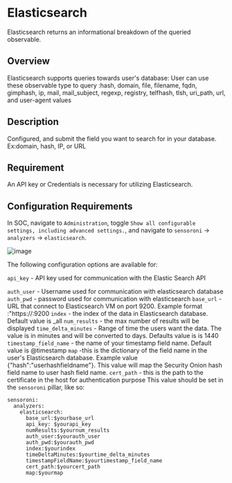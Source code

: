 # Elasticsearch
Elasticsearch returns an informational breakdown of the queried observable.

## Overview
Elasticsearch supports queries towards user's database:
User can use these observable type to query :hash, domain, file, filename, fqdn, gimphash, ip, mail, mail_subject, regexp, registry, telfhash, tlsh, uri_path, url, and user-agent values

## Description
Configured, and submit the field you want to search for in your database. Ex:domain, hash, IP, or URL

## Requirement
An API key or Credentials is necessary for utilizing Elasticsearch.

## Configuration Requirements

In SOC, navigate to `Administration`, toggle `Show all configurable settings, including advanced settings.`, and navigate to `sensoroni` -> `analyzers` -> `elasticsearch`.

![image](https://github.com/RyHoa/securityonion/assets/129560634/2c40fd49-5d95-4eee-b1cc-9ab70160de7a)


The following configuration options are available for:

``api_key`` - API key used for communication with the Elastic Search API

``auth_user`` - Username used for communication with elasticsearch database
``auth_pwd`` - password used for communication with elasticsearch
``base_url`` - URL that connect to Elasticsearch VM on port 9200. Example format :"https://<your IP address>:9200
``index`` - the index of the data in Elasticsearch database. Default value is _all
``num_results`` - the max number of results will be displayed
``time_delta_minutes`` - Range of time the users want the data. The value is in minutes and will be converted to days. Defaults value is is 1440
``timestamp_field_name`` - the name of your timestamp field name. Default value is @timestamp
``map`` -this is the dictionary of the field name in the user's Elasticsearch database. Example value {"hash":"userhashfieldname"}. This value will map the Security Onion hash field name to user hash field name.
``cert_path`` - this is the path to the certificate in the host for authentication purpose 
This value should be set in the ``sensoroni`` pillar, like so:

```
sensoroni:
  analyzers:
    elasticsearch:
      base_url:$yourbase_url
      api_key: $yourapi_key
      numResults:$yournum_results
      auth_user:$yourauth_user
      auth_pwd:$yourauth_pwd
      index:$yourindex
      timeDeltaMinutes:$yourtime_delta_minutes
      timestampFieldName:$yourtimestamp_field_name
      cert_path:$yourcert_path
      map:$yourmap
```
